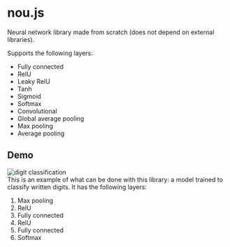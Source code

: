 # nou.js
Neural network library made from scratch (does not depend on external libraries).

Supports the following layers:
- Fully connected
- RelU
- Leaky RelU
- Tanh
- Sigmoid
- Softmax
- Convolutional
- Global average pooling
- Max pooling
- Average pooling
## Demo
![digit classification](https://i.imgur.com/tnt6tyj.gif)  
This is an example of what can be done with this library: a model trained to classify written digits. It has the following layers:
1. Max pooling
2. RelU
3. Fully connected
4. RelU
5. Fully connected
6. Softmax
